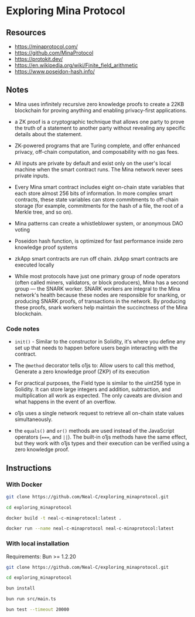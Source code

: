 # Exploring Mina Protocol

## Resources

- https://minaprotocol.com/
- https://github.com/MinaProtocol
- https://protokit.dev/
- https://en.wikipedia.org/wiki/Finite_field_arithmetic
- https://www.poseidon-hash.info/

## Notes

- Mina uses infinitely recursive zero knowledge proofs to create a 22KB blockchain for proving anything and enabling privacy-first applications.

- a ZK proof is a cryptographic technique that allows one party to prove the truth of a statement to another party without revealing any specific details about the statement.

- ZK-powered programs that are Turing complete, and offer enhanced privacy, off-chain computation, and composability with no gas fees.

- All inputs are private by default and exist only on the user's local machine when the smart contract runs. The Mina network never sees private inputs.

- Every Mina smart contract includes eight on-chain state variables that each store almost 256 bits of information. In more complex smart contracts, these state variables can store commitments to off-chain storage (for example, commitments for the hash of a file, the root of a Merkle tree, and so on).

- Mina patterns can create a whistleblower system, or anonymous DAO voting

- Poseidon hash function, is optimized for fast performance inside zero knowledge proof systems

- zkApp smart contracts are run off chain. zkApp smart contracts are executed locally

- While most protocols have just one primary group of node operators (often called miners, validators, or block producers), Mina has a second group — the SNARK worker. SNARK workers are integral to the Mina network's health because these nodes are responsible for snarking, or producing SNARK proofs, of transactions in the network. By producing these proofs, snark workers help maintain the succinctness of the Mina blockchain.

### Code notes

- `init()` - Similar to the constructor in Solidity, it's where you define any set up that needs to happen before users begin interacting with the contract.

- The `@method` decorator tells o1js to: Allow users to call this method, Generate a zero knowledge proof (ZKP) of its execution

- For practical purposes, the Field type is similar to the uint256 type in Solidity. It can store large integers and addition, subtraction, and multiplication all work as expected. The only caveats are division and what happens in the event of an overflow. 

- o1js uses a single network request to retrieve all on-chain state values simultaneously.

- the `equals()` and `or()` methods are used instead of the JavaScript operators (`===`, and `||`). The built-in o1js methods have the same effect, but they work with o1js types and their execution can be verified using a zero knowledge proof.

## Instructions

### With Docker

```bash
git clone https://github.com/Neal-C/exploring_minaprotocol.git
``` 

```bash
cd exploring_minaprotocol
```

```bash
docker build -t neal-c-minaprotocol:latest .
```

```bash
docker run --name neal-c-minaprotocol neal-c-minaprotocol:latest
```

### With local installation

Requirements: Bun >= 1.2.20

```bash
git clone https://github.com/Neal-C/exploring_minaprotocol.git
``` 

```bash
cd exploring_minaprotocol
```

```bash
bun install
```

```bash
bun run src/main.ts
```

```bash
bun test --timeout 20000
```
